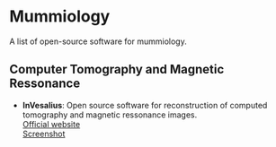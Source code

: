 # Mummiology

A list of open-source software for mummiology.

## Computer Tomography and Magnetic Ressonance

- **InVesalius**: Open source software for reconstruction of computed tomography and magnetic ressonance images. <br>
  [Official website](https://invesalius.github.io/)   <br>
  [Screenshot](.././images/invesalius_similaun_mummy_extracting_bones_arc-team.png)
